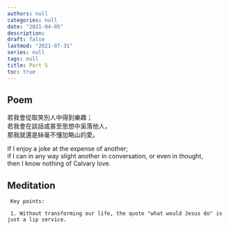 ```yaml
---
authors: null
categories: null
date: "2021-04-05"
description: 
draft: false
lastmod: "2021-07-31"
series: null
tags: null
title: Part 5
toc: true
---
```


  

<!--more-->

## Poem
若我會從取笑別人中得到樂趣；  
若我會在談話或甚至思想中奚落他人，  
那我就還是絲毫不懂加略山的愛。  

If I enjoy a joke at the expense of another;   
if I can in any way slight another in conversation, or even in thought,   
then I know nothing of Calvary love.

## Meditation
     Key points: 
 
     1. Without transforming our life, the quote "what would Jesus do" is just a lip service.  